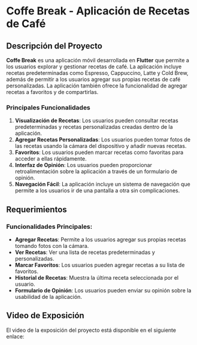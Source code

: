 # Coffe Break - Aplicación de Recetas de Café

## Descripción del Proyecto

**Coffe Break** es una aplicación móvil desarrollada en **Flutter** que permite a los usuarios explorar y gestionar recetas de café. La aplicación incluye recetas predeterminadas como Espresso, Cappuccino, Latte y Cold Brew, además de permitir a los usuarios agregar sus propias recetas de café personalizadas. La aplicación también ofrece la funcionalidad de agregar recetas a favoritos y de compartirlas.

### Principales Funcionalidades

1. **Visualización de Recetas**: Los usuarios pueden consultar recetas predeterminadas y recetas personalizadas creadas dentro de la aplicación.
2. **Agregar Recetas Personalizadas**: Los usuarios pueden tomar fotos de las recetas usando la cámara del dispositivo y añadir nuevas recetas.
3. **Favoritos**: Los usuarios pueden marcar recetas como favoritas para acceder a ellas rápidamente.
4. **Interfaz de Opinión**: Los usuarios pueden proporcionar retroalimentación sobre la aplicación a través de un formulario de opinión.
5. **Navegación Fácil**: La aplicación incluye un sistema de navegación que permite a los usuarios ir de una pantalla a otra sin complicaciones.

## Requerimientos

### Funcionalidades Principales:
- **Agregar Recetas**: Permite a los usuarios agregar sus propias recetas tomando fotos con la cámara.
- **Ver Recetas**: Ver una lista de recetas predeterminadas y personalizadas.
- **Marcar Favoritos**: Los usuarios pueden agregar recetas a su lista de favoritos.
- **Historial de Recetas**: Muestra la última receta seleccionada por el usuario.
- **Formulario de Opinión**: Los usuarios pueden enviar su opinión sobre la usabilidad de la aplicación.


## Video de Exposición

El video de la exposición del proyecto está disponible en el siguiente enlace:



